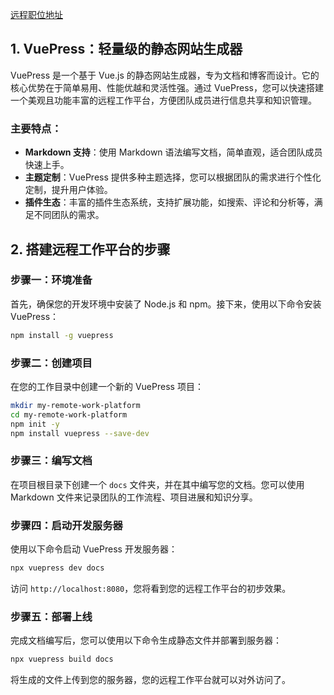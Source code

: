 

[远程职位地址](https://yuancheng.works)


## 1. VuePress：轻量级的静态网站生成器

VuePress 是一个基于 Vue.js 的静态网站生成器，专为文档和博客而设计。它的核心优势在于简单易用、性能优越和灵活性强。通过 VuePress，您可以快速搭建一个美观且功能丰富的远程工作平台，方便团队成员进行信息共享和知识管理。

### 主要特点：

- **Markdown 支持**：使用 Markdown 语法编写文档，简单直观，适合团队成员快速上手。
- **主题定制**：VuePress 提供多种主题选择，您可以根据团队的需求进行个性化定制，提升用户体验。
- **插件生态**：丰富的插件生态系统，支持扩展功能，如搜索、评论和分析等，满足不同团队的需求。

## 2. 搭建远程工作平台的步骤

### 步骤一：环境准备

首先，确保您的开发环境中安装了 Node.js 和 npm。接下来，使用以下命令安装 VuePress：

```bash
npm install -g vuepress
```

### 步骤二：创建项目

在您的工作目录中创建一个新的 VuePress 项目：

```bash
mkdir my-remote-work-platform
cd my-remote-work-platform
npm init -y
npm install vuepress --save-dev
```

### 步骤三：编写文档

在项目根目录下创建一个 `docs` 文件夹，并在其中编写您的文档。您可以使用 Markdown 文件来记录团队的工作流程、项目进展和知识分享。

### 步骤四：启动开发服务器

使用以下命令启动 VuePress 开发服务器：

```bash
npx vuepress dev docs
```

访问 `http://localhost:8080`，您将看到您的远程工作平台的初步效果。

### 步骤五：部署上线

完成文档编写后，您可以使用以下命令生成静态文件并部署到服务器：

```bash
npx vuepress build docs
```

将生成的文件上传到您的服务器，您的远程工作平台就可以对外访问了。




